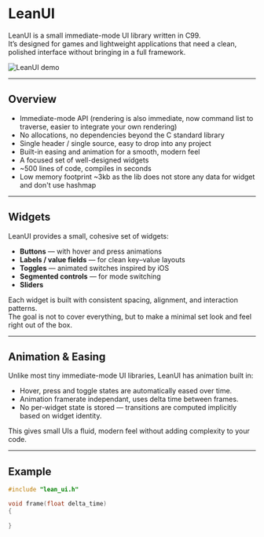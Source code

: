 # LeanUI

LeanUI is a small immediate-mode UI library written in C99.  
It’s designed for games and lightweight applications that need a clean, polished interface without bringing in a full framework.

![LeanUI demo](docs/leanui_demo.gif)

---

## Overview

- Immediate-mode API (rendering is also immediate, now command list to traverse, easier to integrate your own rendering)
- No allocations, no dependencies beyond the C standard library
- Single header / single source, easy to drop into any project 
- Built-in easing and animation for a smooth, modern feel
- A focused set of well-designed widgets  
- ~500 lines of code, compiles in seconds
- Low memory footprint ~3kb as the lib does not store any data for widget and don't use hashmap

---

## Widgets

LeanUI provides a small, cohesive set of widgets:

- **Buttons** — with hover and press animations  
- **Labels / value fields** — for clean key–value layouts  
- **Toggles** — animated switches inspired by iOS  
- **Segmented controls** — for mode switching
- **Sliders** 

Each widget is built with consistent spacing, alignment, and interaction patterns.  
The goal is not to cover everything, but to make a minimal set look and feel right out of the box.

---

## Animation & Easing

Unlike most tiny immediate-mode UI libraries, LeanUI has animation built in:

- Hover, press and toggle states are automatically eased over time.
- Animation framerate independant, uses delta time between frames.
- No per-widget state is stored — transitions are computed implicitly based on widget identity.  
  

This gives small UIs a fluid, modern feel without adding complexity to your code.

---

## Example

```c
#include "lean_ui.h"

void frame(float delta_time)
{
   
}
